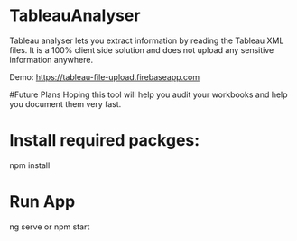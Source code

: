 # TableauAnalyser
Tableau analyser lets you extract information by reading the Tableau XML files. It is a 100% client side solution and does not upload any sensitive information anywhere.

Demo: https://tableau-file-upload.firebaseapp.com

#Future Plans
Hoping this tool will help you audit your workbooks and help you document them very fast.


# Install required packges:
npm install

# Run App
ng serve or npm start
